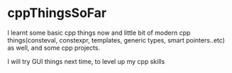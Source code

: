 # cppThingsSoFar
I learnt some basic cpp things now and little bit of modern cpp things(consteval, constexpr, templates, generic types, smart pointers..etc) as well, and some cpp projects.

I will try GUI things next time, to level up my cpp skills
